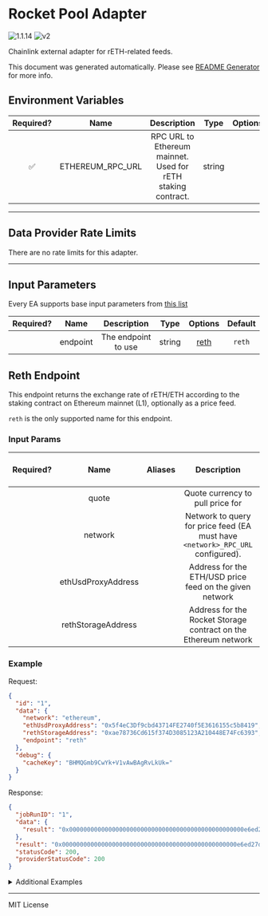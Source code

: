 # Rocket Pool Adapter

![1.1.14](https://img.shields.io/github/package-json/v/smartcontractkit/external-adapters-js?filename=packages/composites/rocket-pool/package.json) ![v2](https://img.shields.io/badge/framework%20version-v2-blueviolet)

Chainlink external adapter for rETH-related feeds.

This document was generated automatically. Please see [README Generator](../../scripts#readme-generator) for more info.

## Environment Variables

| Required? |       Name       |                         Description                          |  Type  | Options | Default |
| :-------: | :--------------: | :----------------------------------------------------------: | :----: | :-----: | :-----: |
|    ✅     | ETHEREUM_RPC_URL | RPC URL to Ethereum mainnet. Used for rETH staking contract. | string |         |         |

---

## Data Provider Rate Limits

There are no rate limits for this adapter.

---

## Input Parameters

Every EA supports base input parameters from [this list](../../core/bootstrap#base-input-parameters)

| Required? |   Name   |     Description     |  Type  |        Options         | Default |
| :-------: | :------: | :-----------------: | :----: | :--------------------: | :-----: |
|           | endpoint | The endpoint to use | string | [reth](#reth-endpoint) | `reth`  |

## Reth Endpoint

This endpoint returns the exchange rate of rETH/ETH according to the staking contract on Ethereum mainnet (L1), optionally as a price feed.

`reth` is the only supported name for this endpoint.

### Input Params

| Required? |        Name        | Aliases |                                  Description                                   |  Type  | Options |                   Default                    | Depends On | Not Valid With |
| :-------: | :----------------: | :-----: | :----------------------------------------------------------------------------: | :----: | :-----: | :------------------------------------------: | :--------: | :------------: |
|           |       quote        |         |                        Quote currency to pull price for                        | string |  `USD`  |                                              |            |                |
|           |      network       |         | Network to query for price feed (EA must have `<network>_RPC_URL` configured). | string |         |                  `ethereum`                  |            |                |
|           | ethUsdProxyAddress |         |            Address for the ETH/USD price feed on the given network             | string |         | `0x5f4eC3Df9cbd43714FE2740f5E3616155c5b8419` |            |                |
|           | rethStorageAddress |         |        Address for the Rocket Storage contract on the Ethereum network         | string |         | `0xae78736Cd615f374D3085123A210448E74Fc6393` |            |                |

### Example

Request:

```json
{
  "id": "1",
  "data": {
    "network": "ethereum",
    "ethUsdProxyAddress": "0x5f4eC3Df9cbd43714FE2740f5E3616155c5b8419",
    "rethStorageAddress": "0xae78736Cd615f374D3085123A210448E74Fc6393",
    "endpoint": "reth"
  },
  "debug": {
    "cacheKey": "BHMQGmb9CwYk+V1vAwBAgRvLkUk="
  }
}
```

Response:

```json
{
  "jobRunID": "1",
  "data": {
    "result": "0x0000000000000000000000000000000000000000000000000e6ed27d66680000"
  },
  "result": "0x0000000000000000000000000000000000000000000000000e6ed27d66680000",
  "statusCode": 200,
  "providerStatusCode": 200
}
```

<details>
<summary>Additional Examples</summary>

Request:

```json
{
  "id": "1",
  "data": {
    "quote": "USD",
    "network": "ethereum",
    "ethUsdProxyAddress": "0x5f4eC3Df9cbd43714FE2740f5E3616155c5b8419",
    "rethStorageAddress": "0xae78736Cd615f374D3085123A210448E74Fc6393",
    "endpoint": "reth"
  },
  "debug": {
    "cacheKey": "b7v2HP3HRizQ3DuphGCYbgPCWQw="
  }
}
```

Response:

```json
{
  "jobRunID": "1",
  "data": {
    "result": 1341.6
  },
  "result": 1341.6,
  "statusCode": 200,
  "providerStatusCode": 200
}
```

</details>

---

MIT License
